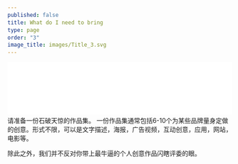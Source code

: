 ```yaml
---
published: false
title: What do I need to bring
type: page
order: "3"
image_title: images/Title_3.svg
---
```


![Title_03.svg](/images/Title_03.svg)
请准备一份石破天惊的作品集。
一份作品集通常包括6-10个为某些品牌量身定做的创意。形式不限，可以是文字描述，海报，广告视频，互动创意，应用，网站，电影等。

除此之外，我们并不反对你带上最牛逼的个人创意作品闪瞎评委的眼。